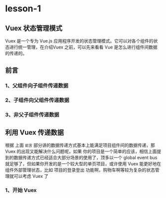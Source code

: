 

# lesson-1

## Vuex 状态管理模式
Vuex 是一个专为 Vue.js 应用程序开发的状态管理模式。它可以对各个组件的状态进行统一管理，在介绍Vuex
之前，可以先来看看 Vue 是怎么进行组件间数据的传递的。

## 前言

### 1、父组件向子组件传递数据


### 2、子组件向父组件传递数据


### 3、非父子组件传递数据



## 利用 Vuex 传递数据
根据 上面 `前言` 部分讲的数据传递方式基本上能满足项目组件间的数据传递，那 Vuex 的出现又能解决什么问题呢，如果
你的项目是一个简单的应该，相信上面提到的数据传递方式已经适合大部分场景的使用了，顶多以一个 global event bus
就足够了，但如果你开发的是一个较大型的单页项目，或许使用 Vuex 能更好地在组件外部管理状态，比如 项目的登录登出
功能啊，购物车啊等较为复杂的状态管理就可以考虑 Vuex 了

### 1、开始 Vuex


